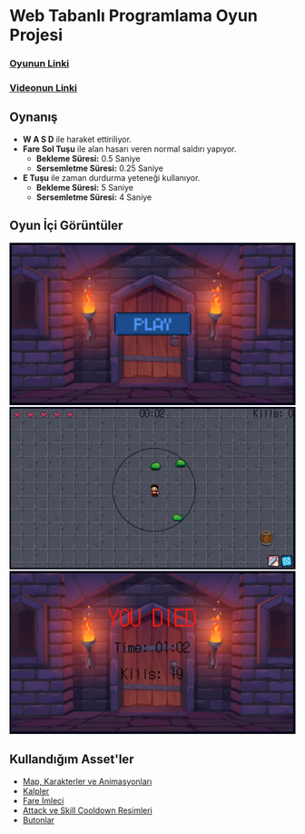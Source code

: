 # Web Tabanlı Programlama Oyun Projesi

### [Oyunun Linki](https://erengureli.github.io/web-tabanli-programlama-oyun-projesi/)
### [Videonun Linki]()

## Oynanış
- **W A S D** ile haraket ettiriliyor.
- **Fare Sol Tuşu** ile alan hasarı veren normal saldırı yapıyor.
  - **Bekleme Süresi:** 0.5 Saniye
  - **Sersemletme Süresi:** 0.25 Saniye
- **E Tuşu** ile zaman durdurma yeteneği kullanıyor.
  - **Bekleme Süresi:** 5 Saniye
  - **Sersemletme Süresi:** 4 Saniye

## Oyun İçi Görüntüler

![Image1](github-imgs/image1.png)
![Image2](github-imgs/image2.png)
![Image3](github-imgs/image3.png)

## Kullandığım Asset'ler
- [Map, Karakterler ve Animasyonları](https://melthie.itch.io/mini-dungeon)
- [Kalpler](https://snoblin.itch.io/pixel-hearts)
- [Fare İmleci](https://megabyte-games.itch.io/mouse-cursor-pack)
- [Attack ve Skill Cooldown Resimleri](https://pixerelia.itch.io/vas-basic-spells-and-buffs)
- [Butonlar](https://kkmiyu.itch.io/pixel-contourned)